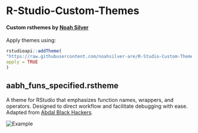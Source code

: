 # R-Studio-Custom-Themes
#### Custom rsthemes by [Noah Silver](https://taplink.cc/noahsilver)

Apply themes using:

```r
rstudioapi::addTheme(
"https://raw.githubusercontent.com/noahsilver-are/R-Studio-Custom-Themes/master/{theme-folder}/{theme-name}.rstheme", 
apply = TRUE
)
```

## aabh_funs_specified.rstheme

A theme for RStudio that emphasizes function names, wrappers, and operators. Designed to direct workflow and facilitate debugging with ease. Adapted from [Abdal Black Hackers](https://github.com/ProfShafiei/Abdal-Black-Hackers).

![Example](https://github.com/noahsilver-are/R-Studio-Custom-Themes/blob/master/aabh_funs_specified/aabh_funs_specified_example.png)
